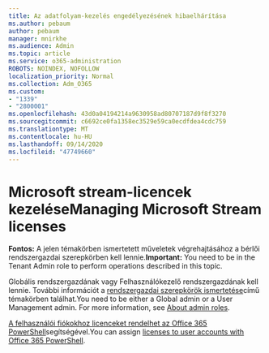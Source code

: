 ```yaml
---
title: Az adatfolyam-kezelés engedélyezésének hibaelhárítása
ms.author: pebaum
author: pebaum
manager: mnirkhe
ms.audience: Admin
ms.topic: article
ms.service: o365-administration
ROBOTS: NOINDEX, NOFOLLOW
localization_priority: Normal
ms.collection: Adm_O365
ms.custom:
- "1339"
- "2800001"
ms.openlocfilehash: 43d0a04194214a9630958ad80707187d9f8f3270
ms.sourcegitcommit: c6692ce0fa1358ec3529e59ca0ecdfdea4cdc759
ms.translationtype: MT
ms.contentlocale: hu-HU
ms.lasthandoff: 09/14/2020
ms.locfileid: "47749660"
---
```

# <a name="managing-microsoft-stream-licenses"></a><span data-ttu-id="714bd-102">Microsoft stream-licencek kezelése</span><span class="sxs-lookup"><span data-stu-id="714bd-102">Managing Microsoft Stream licenses</span></span>

<span data-ttu-id="714bd-103">**Fontos:** A jelen témakörben ismertetett műveletek végrehajtásához a bérlői rendszergazdai szerepkörben kell lennie.</span><span class="sxs-lookup"><span data-stu-id="714bd-103">**Important:** You need to be in the Tenant Admin role to perform operations described in this topic.</span></span>

<span data-ttu-id="714bd-104">Globális rendszergazdának vagy Felhasználókezelő rendszergazdának kell lennie. További információt a [rendszergazdai szerepkörök ismertetése](https://docs.microsoft.com/microsoft-365/admin/add-users/about-admin-roles)című témakörben találhat.</span><span class="sxs-lookup"><span data-stu-id="714bd-104">You need to be either a Global admin or a User Management admin. For more information, see [About admin roles](https://docs.microsoft.com/microsoft-365/admin/add-users/about-admin-roles).</span></span>

<span data-ttu-id="714bd-105">[A felhasználói fiókokhoz licenceket rendelhet az Office 365 PowerShell](https://go.microsoft.com/fwlink/p/?linkid=850410)segítségével.</span><span class="sxs-lookup"><span data-stu-id="714bd-105">You can assign [licenses to user accounts with Office 365 PowerShell](https://go.microsoft.com/fwlink/p/?linkid=850410).</span></span>
